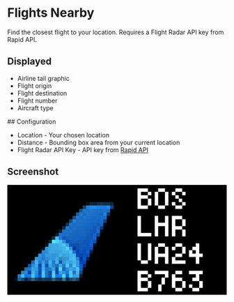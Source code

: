 # Flights Nearby

Find the closest flight to your location. Requires a Flight Radar API key from Rapid API.

## Displayed

- Airline tail graphic
- Flight origin
- Flight destination
- Flight number
- Aircraft type

## Configuration

- Location - Your chosen location
- Distance - Bounding box area from your current location
- Flight Radar API Key - API key from [Rapid API](https://rapidapi.com/apidojo/api/flight-radar1)

## Screenshot
![](flights_nearby.gif)
